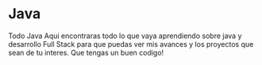 # Java
Todo Java
Aqui encontraras todo lo que vaya aprendiendo sobre java y desarrollo Full Stack para que puedas ver mis avances y los proyectos que sean de tu interes. 
Que tengas un buen codigo!
